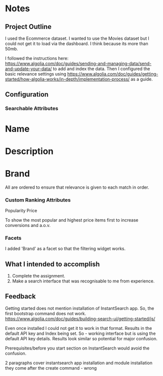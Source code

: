 # Notes
  
## Project Outline
I used the Ecommerce dataset. I wanted to use the Movies dataset but I could not get it to load via the dashboard. I think because its more than 50mb.
  
I followed the instructions here: https://www.algolia.com/doc/guides/sending-and-managing-data/send-and-update-your-data/ to add and index the data.
Then I configured the basic relevance settings using https://www.algolia.com/doc/guides/getting-started/how-algolia-works/in-depth/implementation-process/ as a guide.

## Configuration

### Searchable Attributes
  # Name
  # Description
  # Brand
  
  All are ordered to ensure that relevance is given to each match in order.
  
### Custom Ranking Attributes

  Popularity
  Price
  
  To show the most popular and highest price items first to increase conversions and a.o.v.
   
  
### Facets  
I added 'Brand' as a facet so that the filtering widget works.


## What I intended to accomplish
1. Complete the assignment.
2. Make a search interface that was recognisable to me from experience.
  
## Feedback
Getting started does not mention installation of InstantSearch app. So, the first bootstrap command does not work.   
https://www.algolia.com/doc/guides/building-search-ui/getting-started/js/

Even once installed I could not get it to work in that format. Results in the default API key and Index being set.
So - working interface but is using the default API key details. Results look similar so potential for major confusion.

Prerequisites/before you start section on InstantSearch would avoid the confusion.

2 paragraphs cover instantsearch app installation and module installation
they come after the create command - wrong




